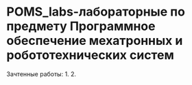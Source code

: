 # POMS_labs-лабораторные по предмету Программное обеспечение мехатронных и робототехнических систем
 Зачтенные работы:
 1. 
 2. 
